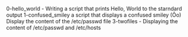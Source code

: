 0-hello_world - Writing a script that prints Hello, World to the starndard output
1-confused_smiley a script that displays a confused smiley (Ôo)
Display the content of the /etc/passwd file
3-twofiles - Displaying the content of /etc/passwd and /etc/hosts
